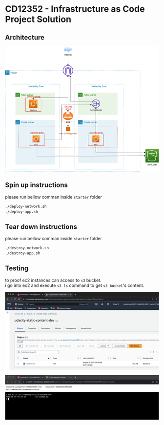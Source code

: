 # CD12352 - Infrastructure as Code Project Solution
## Architecture
![diagram](images/architecture-diagram.drawio.png)
## Spin up instructions
please run bellow comman inside `starter` folder
```sh
./deploy-network.sh
./deploy-app.sh
```

## Tear down instructions
please run bellow comman inside `starter` folder
```sh
./destroy-network.sh
./destroy-app.sh
```

## Testing
to proof ec2 instances can access to `s3` bucket.  
i go into ec2 and execute `s3 ls` command to get `s3 bucket`'s content.

![s3 content](images/aws-s3-content.png)

![s3 content](images/aws-s3-ls.png)